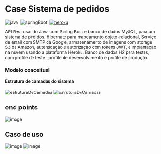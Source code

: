 # Case Sistema de pedidos

![java](https://img.shields.io/badge/-java-05122A?style=flat&logo=java)&nbsp;
![springBoot](https://img.shields.io/badge/-springBoot-05122A?style=flat&logo=spring-boot)&nbsp;
[![heroku](https://img.shields.io/badge/-Heroku-05122A?style=flat&logo=heroku)](https://dashboard.heroku.com/apps/vlk-spring-ionic)&nbsp;



<p>
  API Rest usando Java com Spring Boot e banco de dados MySQL, para um sistema de pedidos. Hibernate para mapeamento objeto-relacional, Serviço de email com SMTP da Google, armazenamento de imagens com storage S3 da Amazon, autenticação e autorização com tokens JWT, e implantação na nuvem usando a plataforma Heroku.
  Banco de dados H2 para testes, com profile de teste , profile de desenvolvimento e profile de produção.
</p>

### Modelo conceitual 

#### Estrutura de camadas do sistema
![estruturaDeCamadas](https://user-images.githubusercontent.com/56891650/167047834-b82ac5da-bad6-4f34-9748-81df0521048d.png)
![estruturaDeCamadas](https://user-images.githubusercontent.com/56891650/167047875-d34b84a1-3c0f-49a2-8e0e-01b5b07ea333.png)

## end points
![image](https://user-images.githubusercontent.com/56891650/167048115-6b6e782d-1a84-4a5d-bd1f-ee50794d36b5.png)

## Caso de uso
![image](https://user-images.githubusercontent.com/56891650/167048288-fa1cf9e9-e44b-44d2-bc6e-ba56473b117d.png)
![image](https://user-images.githubusercontent.com/56891650/167048311-a6551713-3740-44e2-bdd0-c7bdb0f328e9.png)
